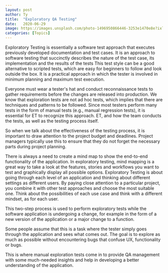 ```yaml
---
layout: post
author: Ty
title:  "Exploratory QA Testing"
date:   2020-06-29 
image: https://images.unsplash.com/photo-1496950866446-3253e1470e8e?ixlib=rb-1.2.1&ixid=eyJhcHBfaWQiOjEyMDd9&auto=format&fit=crop&w=1350&q=80
categories: [Topics]
---
```



Exploratory Testing is essentially a software test approach that executes previously developed documentation and test cases. It is an approach to software testing that succinctly describes the nature of the test case, its implementation and the results of the tests
This test style can be a good alternative to scripted tests, which are easy for beginners to follow and look outside the box. It is a practical approach in which the tester is involved in minimum planning and maximum test execution. 

Everyone must wear a tester's hat and conduct reconnaissance tests to gather requirements before the changes are released into production. We know that exploration tests are not ad hoc tests, which implies that there are techniques and patterns to be followed. Since most testers perform many tests in the form of manual tests (e.g., manual regression tests), it is essential for ET to recognize this approach. ET, and how the team conducts the tests, as well as the testing process itself. 

So when we talk about the effectiveness of the testing process, it is important to draw attention to the project budget and deadlines. Project managers typically use this to ensure that they do not forget the necessary parts during project planning. 

There is always a need to create a mind map to show the end-to-end functionality of the application. In exploratory testing, mind mapping is a great way to take a look at the features, stories and workflows you want to test and graphically display all possible options. Exploratory Testing is about going through each level of an application and thinking about different settings as different users. By paying close attention to a particular project, you combine it with other test approaches and choose the most suitable one. Think about the possibilities of each use case and think with a different mindset, as for each user. 

This two-step process is used to perform exploratory tests while the software application is undergoing a change, for example in the form of a new version of the application or a major change to a function. 

Some people assume that this is a task where the tester simply goes through the application and sees what comes out. The goal is to explore as much as possible without encountering bugs that confuse UX, functionality or bugs. 

This is where manual exploration tests come in to provide QA management with some much-needed insights and help in developing a better understanding of the application. 
 

